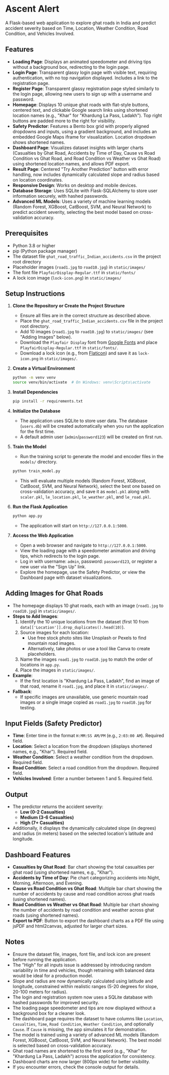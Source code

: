 # Ascent Alert

A Flask-based web application to explore ghat roads in India and predict accident severity based on Time, Location, Weather Condition, Road Condition, and Vehicles Involved.

## Features
- **Loading Page**: Displays an animated speedometer and driving tips without a background box, redirecting to the login page.
- **Login Page**: Transparent glassy login page with visible text, requiring authentication, with no top navigation displayed. Includes a link to the registration page.
- **Register Page**: Transparent glassy registration page styled similarly to the login page, allowing new users to sign up with a username and password.
- **Homepage**: Displays 10 unique ghat roads with flat-style buttons, centered text, and clickable Google search links using shortened location names (e.g., "Khar" for "Khardung La Pass, Ladakh"). Top right buttons are padded more to the right for visibility.
- **Safety Predictor**: Features a Bento box grid with properly aligned dropdowns and inputs, using a gradient background, and includes an embedded Google Maps iframe for visualization. Location dropdown shows shortened names.
- **Dashboard Page**: Visualizes dataset insights with larger charts (Casualties by Ghat Road, Accidents by Time of Day, Cause vs Road Condition vs Ghat Road, and Road Condition vs Weather vs Ghat Road) using shortened location names, and allows PDF export.
- **Result Page**: Centered "Try Another Prediction" button with error handling, now includes dynamically calculated slope and radius based on location coordinates.
- **Responsive Design**: Works on desktop and mobile devices.
- **Database Storage**: Uses SQLite with Flask-SQLAlchemy to store user information securely, with hashed passwords.
- **Advanced ML Models**: Uses a variety of machine learning models (Random Forest, XGBoost, CatBoost, SVM, and Neural Network) to predict accident severity, selecting the best model based on cross-validation accuracy.

## Prerequisites
- Python 3.8 or higher
- pip (Python package manager)
- The dataset file `ghat_road_traffic_Indian_accidents.csv` in the project root directory
- Placeholder images (`road1.jpg` to `road10.jpg`) in `static/images/`
- The font file `PlayfairDisplay-Regular.ttf` in `static/fonts/`
- A lock icon image (`lock-icon.png`) in `static/images/`

## Setup Instructions
1. **Clone the Repository or Create the Project Structure**
   - Ensure all files are in the correct structure as described above.
   - Place the `ghat_road_traffic_Indian_accidents.csv` file in the project root directory.
   - Add 10 images (`road1.jpg` to `road10.jpg`) to `static/images/` (see "Adding Images" below).
   - Download the `Playfair Display` font from [Google Fonts](https://fonts.google.com/specimen/Playfair+Display) and place `PlayfairDisplay-Regular.ttf` in `static/fonts/`.
   - Download a lock icon (e.g., from [Flaticon](https://www.flaticon.com/)) and save it as `lock-icon.png` in `static/images/`.

2. **Create a Virtual Environment**
   ```bash
   python -m venv venv
   source venv/bin/activate  # On Windows: venv\Scripts\activate
   ```

3. **Install Dependencies**
   ```bash
   pip install -r requirements.txt
   ```

4. **Initialize the Database**
   - The application uses SQLite to store user data. The database (`users.db`) will be created automatically when you run the application for the first time.
   - A default admin user (`admin`/`password123`) will be created on first run.

5. **Train the Model**
   - Run the training script to generate the model and encoder files in the `models/` directory.
   ```bash
   python train_model.py
   ```
   - This will evaluate multiple models (Random Forest, XGBoost, CatBoost, SVM, and Neural Network), select the best one based on cross-validation accuracy, and save it as `model.pkl` along with `scaler.pkl`, `le_location.pkl`, `le_weather.pkl`, and `le_road.pkl`.

6. **Run the Flask Application**
   ```bash
   python app.py
   ```
   - The application will start on `http://127.0.0.1:5000`.

7. **Access the Web Application**
   - Open a web browser and navigate to `http://127.0.0.1:5000`.
   - View the loading page with a speedometer animation and driving tips, which redirects to the login page.
   - Log in with username: `admin`, password: `password123`, or register a new user via the "Sign Up" link.
   - Explore the homepage, use the Safety Predictor, or view the Dashboard page with dataset visualizations.

## Adding Images for Ghat Roads
- The homepage displays 10 ghat roads, each with an image (`road1.jpg` to `road10.jpg`) in `static/images/`.
- **Steps to Add Images**:
  1. Identify the 10 unique locations from the dataset (first 10 from `data[['Location']].drop_duplicates().head(10)`).
  2. Source images for each location:
     - Use free stock photo sites like Unsplash or Pexels to find mountain road images.
     - Alternatively, take photos or use a tool like Canva to create placeholders.
  3. Name the images `road1.jpg` to `road10.jpg` to match the order of locations in `app.py`.
  4. Place the images in `static/images/`.
- **Example**:
  - If the first location is "Khardung La Pass, Ladakh", find an image of that road, rename it `road1.jpg`, and place it in `static/images/`.
- **Fallback**:
  - If specific images are unavailable, use generic mountain road images or a single image copied as `road1.jpg` to `road10.jpg` for testing.

## Input Fields (Safety Predictor)
- **Time**: Enter time in the format `H:MM:SS AM/PM` (e.g., `2:03:00 AM`). Required field.
- **Location**: Select a location from the dropdown (displays shortened names, e.g., "Khar"). Required field.
- **Weather Condition**: Select a weather condition from the dropdown. Required field.
- **Road Condition**: Select a road condition from the dropdown. Required field.
- **Vehicles Involved**: Enter a number between 1 and 5. Required field.

## Output
- The predictor returns the accident severity:
  - **Low (0-2 Casualties)**
  - **Medium (3-6 Casualties)**
  - **High (7+ Casualties)**
- Additionally, it displays the dynamically calculated slope (in degrees) and radius (in meters) based on the selected location's latitude and longitude.

## Dashboard Features
- **Casualties by Ghat Road**: Bar chart showing the total casualties per ghat road (using shortened names, e.g., "Khar").
- **Accidents by Time of Day**: Pie chart categorizing accidents into Night, Morning, Afternoon, and Evening.
- **Cause vs Road Condition vs Ghat Road**: Multiple bar chart showing the number of accidents by cause and road condition across ghat roads (using shortened names).
- **Road Condition vs Weather vs Ghat Road**: Multiple bar chart showing the number of accidents by road condition and weather across ghat roads (using shortened names).
- **Export to PDF**: Button to export the dashboard charts as a PDF file using jsPDF and html2canvas, adjusted for larger chart sizes.

## Notes
- Ensure the dataset file, images, font file, and lock icon are present before running the application.
- The "High" for all inputs issue is addressed by introducing random variability in time and vehicles, though retraining with balanced data would be ideal for a production model.
- Slope and radius are now dynamically calculated using latitude and longitude, constrained within realistic ranges (5-20 degrees for slope, 20-100 meters for radius).
- The login and registration system now uses a SQLite database with hashed passwords for improved security.
- The loading page speedometer and tips are now displayed without a background box for a cleaner look.
- The dashboard page requires the dataset to have columns like `Location`, `Casualties`, `Time`, `Road Condition`, `Weather Condition`, and optionally `Cause`. If `Cause` is missing, the app simulates it for demonstration.
- The model is trained using a variety of advanced ML models (Random Forest, XGBoost, CatBoost, SVM, and Neural Network). The best model is selected based on cross-validation accuracy.
- Ghat road names are shortened to the first word (e.g., "Khar" for "Khardung La Pass, Ladakh") across the application for consistency.
- Dashboard charts are now larger (800px wide) for better visibility.
- If you encounter errors, check the console output for details.